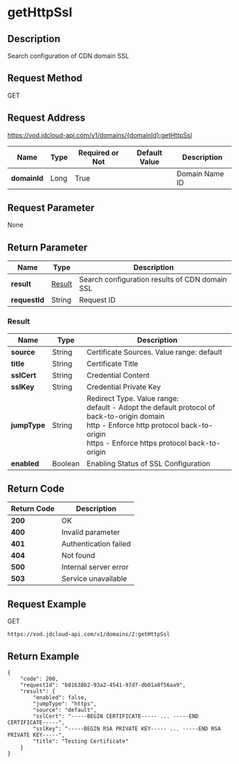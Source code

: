 # getHttpSsl


## Description
Search configuration of CDN domain SSL

## Request Method
GET

## Request Address
https://vod.jdcloud-api.com/v1/domains/{domainId}:getHttpSsl

|Name|Type|Required or Not|Default Value|Description|
|---|---|---|---|---|
|**domainId**|Long|True| |Domain Name ID|

## Request Parameter
None


## Return Parameter
|Name|Type|Description|
|---|---|---|
|**result**|[Result](gethttpssl#result)|Search configuration results of CDN domain SSL|
|**requestId**|String|Request ID|

### <div id="result">Result</div>
|Name|Type|Description|
|---|---|---|
|**source**|String|Certificate Sources. Value range: default|
|**title**|String|Certificate Title|
|**sslCert**|String|Credential Content|
|**sslKey**|String|Credential Private Key|
|**jumpType**|String|Redirect Type. Value range: <br>default - Adopt the default protocol of back-to-origin domain<br>http - Enforce http protocol back-to-origin<br>https - Enforce https protocol back-to-origin<br>|
|**enabled**|Boolean|Enabling Status of SSL Configuration|

## Return Code
|Return Code|Description|
|---|---|
|**200**|OK|
|**400**|Invalid parameter|
|**401**|Authentication failed|
|**404**|Not found|
|**500**|Internal server error|
|**503**|Service unavailable|

## Request Example
GET
```
https://vod.jdcloud-api.com/v1/domains/2:getHttpSsl

```

## Return Example
```
{
    "code": 200, 
    "requestId": "b81638b2-93a2-4541-97d7-db01a8f56aa9", 
    "result": {
        "enabled": false, 
        "jumpType": "https", 
        "source": "default", 
        "sslCert": "-----BEGIN CERTIFICATE----- ... -----END CERTIFICATE-----", 
        "sslKey": "-----BEGIN RSA PRIVATE KEY----- ... -----END RSA PRIVATE KEY-----", 
        "title": "Testing Certificate"
    }
}
```
